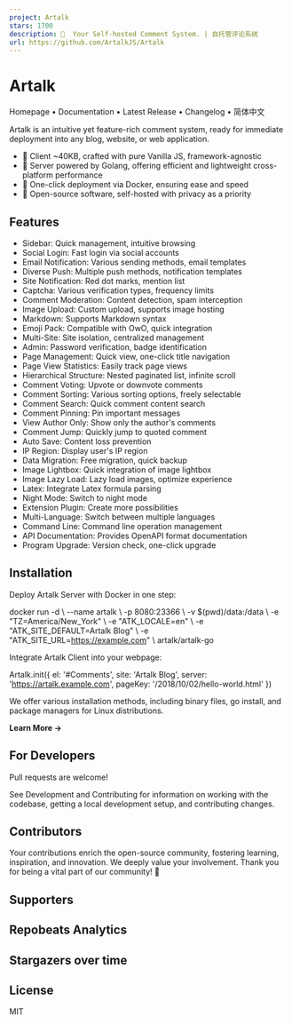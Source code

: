 ```yaml
---
project: Artalk
stars: 1700
description: 🌌  Your Self-hosted Comment System. | 自托管评论系统
url: https://github.com/ArtalkJS/Artalk
---
```


Artalk
======

Homepage • Documentation • Latest Release • Changelog • 简体中文

Artalk is an intuitive yet feature-rich comment system, ready for immediate deployment into any blog, website, or web application.

-   🍃 Client ~40KB, crafted with pure Vanilla JS, framework-agnostic
-   🍱 Server powered by Golang, offering efficient and lightweight cross-platform performance
-   🐳 One-click deployment via Docker, ensuring ease and speed
-   🌈 Open-source software, self-hosted with privacy as a priority

Features
--------

-   Sidebar: Quick management, intuitive browsing
-   Social Login: Fast login via social accounts
-   Email Notification: Various sending methods, email templates
-   Diverse Push: Multiple push methods, notification templates
-   Site Notification: Red dot marks, mention list
-   Captcha: Various verification types, frequency limits
-   Comment Moderation: Content detection, spam interception
-   Image Upload: Custom upload, supports image hosting
-   Markdown: Supports Markdown syntax
-   Emoji Pack: Compatible with OwO, quick integration
-   Multi-Site: Site isolation, centralized management
-   Admin: Password verification, badge identification
-   Page Management: Quick view, one-click title navigation
-   Page View Statistics: Easily track page views
-   Hierarchical Structure: Nested paginated list, infinite scroll
-   Comment Voting: Upvote or downvote comments
-   Comment Sorting: Various sorting options, freely selectable
-   Comment Search: Quick comment content search
-   Comment Pinning: Pin important messages
-   View Author Only: Show only the author's comments
-   Comment Jump: Quickly jump to quoted comment
-   Auto Save: Content loss prevention
-   IP Region: Display user's IP region
-   Data Migration: Free migration, quick backup
-   Image Lightbox: Quick integration of image lightbox
-   Image Lazy Load: Lazy load images, optimize experience
-   Latex: Integrate Latex formula parsing
-   Night Mode: Switch to night mode
-   Extension Plugin: Create more possibilities
-   Multi-Language: Switch between multiple languages
-   Command Line: Command line operation management
-   API Documentation: Provides OpenAPI format documentation
-   Program Upgrade: Version check, one-click upgrade

Installation
------------

Deploy Artalk Server with Docker in one step:

docker run -d \\
    --name artalk \\
    -p 8080:23366 \\
    -v $(pwd)/data:/data \\
    -e "TZ=America/New\_York" \\
    -e "ATK\_LOCALE=en" \\
    -e "ATK\_SITE\_DEFAULT=Artalk Blog" \\
    -e "ATK\_SITE\_URL=https://example.com" \\
    artalk/artalk-go

Integrate Artalk Client into your webpage:

Artalk.init({
  el:      '#Comments',
  site:    'Artalk Blog',
  server:  'https://artalk.example.com',
  pageKey: '/2018/10/02/hello-world.html'
})

We offer various installation methods, including binary files, go install, and package managers for Linux distributions.

**Learn More →**

For Developers
--------------

Pull requests are welcome!

See Development and Contributing for information on working with the codebase, getting a local development setup, and contributing changes.

Contributors
------------

Your contributions enrich the open-source community, fostering learning, inspiration, and innovation. We deeply value your involvement. Thank you for being a vital part of our community! 🥰

Supporters
----------

Repobeats Analytics
-------------------

Stargazers over time
--------------------

License
-------

MIT
